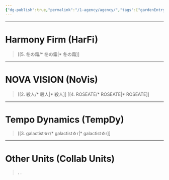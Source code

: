 ```yaml
---
{"dg-publish":true,"permalink":"/1-agency/agency/","tags":["gardenEntry"]}
---
```




***

# Harmony Firm (HarFi)

>[[5. 冬の霜/* 冬の霜\|* 冬の霜]]

***

# NOVA VISION (NoVis)

>[[2. 殺人/* 殺人\|* 殺人]]
>[[4. ROSEATE/* ROSEATE\|* ROSEATE]]

***

# Tempo Dynamics (TempDy)

> [[3. galactist☆r/* galactist☆r\|* galactist☆r]]

***

# Other Units (Collab Units)

> .
> .
